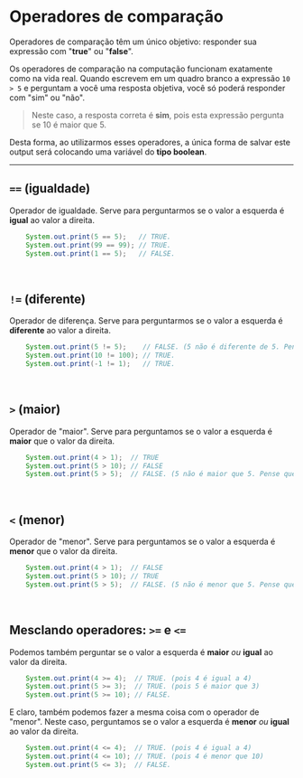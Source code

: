 # Operadores de comparação 
Operadores de comparação têm um único objetivo: responder sua expressão com "__true__" ou "__false__".

Os operadores de comparação na computação funcionam exatamente como na vida real. Quando escrevem
em um quadro branco a expressão `10 > 5` e perguntam a você uma resposta objetiva, você só
poderá responder com "sim" ou "não". 
> Neste caso, a resposta correta é __sim__, pois esta expressão pergunta
se 10 é maior que 5. 

Desta forma, ao utilizarmos esses operadores, a única forma de salvar este output será
colocando uma variável do __tipo boolean__.

___

## `==` (igualdade)
Operador de igualdade. Serve para perguntarmos se o valor a esquerda é __igual__ ao valor a direita.
```java
    System.out.print(5 == 5);   // TRUE.
    System.out.print(99 == 99); // TRUE.    
    System.out.print(1 == 5);   // FALSE. 
```

<br>

## `!=` (diferente)
Operador de diferença. Serve para perguntarmos se o valor a esquerda é __diferente__ ao valor a direita.
```java
    System.out.print(5 != 5);    // FALSE. (5 não é diferente de 5. Pense que você tem a mesma altura de uma pessoa, suas alturas são diferentes? não)
    System.out.print(10 != 100); // TRUE.    
    System.out.print(-1 != 1);   // TRUE. 
```

<br>

## `>` (maior)
Operador de "maior". Serve para perguntamos se o valor a esquerda é __maior__ que o valor da direita.
```java
    System.out.print(4 > 1);  // TRUE
    System.out.print(5 > 10); // FALSE
    System.out.print(5 > 5);  // FALSE. (5 não é maior que 5. Pense que você tenha a mesma altura que uma pessoa, você é maior que ela? não)
```

<br>

## `<` (menor)
Operador de "menor". Serve para perguntamos se o valor a esquerda é __menor__ que o valor da direita.
```java
    System.out.print(4 > 1);  // FALSE
    System.out.print(5 > 10); // TRUE
    System.out.print(5 > 5);  // FALSE. (5 não é menor que 5. Pense que você tenha a mesma altura que uma pessoa, você é menor que ela? não)
````

<br>

## Mesclando operadores: `>=` e `<=` 
Podemos também perguntar se o valor a esquerda é __maior__ _ou_ __igual__ ao valor da direita.
```java
    System.out.print(4 >= 4);  // TRUE. (pois 4 é igual a 4)
    System.out.print(5 >= 3);  // TRUE. (pois 5 é maior que 3)
    System.out.print(5 >= 10); // FALSE.
````

E claro, também podemos fazer a mesma coisa com o operador de "menor". Neste caso, perguntamos se o valor a esquerda é __menor__ _ou_ __igual__ ao valor da direita.
```java
    System.out.print(4 <= 4);  // TRUE. (pois 4 é igual a 4)
    System.out.print(4 <= 10); // TRUE. (pois 4 é menor que 10)
    System.out.print(5 <= 3);  // FALSE. 
````